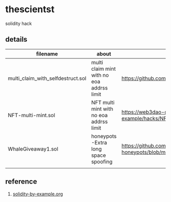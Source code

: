 # thescientst
solidity hack
## details
| filename | about | source |
| ---- | ---- | ---- |
| multi_claim_with_selfdestruct.sol | multi claim mint with no eoa addrss limit | https://github.com/GGCCCC/airdrop_multi_clai |
| NFT-multi-mint.sol | NFT multi mint with no eoa addrss limit | https://web3dao-cn.github.io/solidity-example/hacks/NFT-multi-mint/ |
|WhaleGiveaway1.sol | honeypots -Extra long space spoofing| https://github.com/thec00n/smart-contract-honeypots/blob/master/WhaleGiveaway1.sol|
| | |


## reference
1. [solidity-by-example.org](https://solidity-by-example.org/)
